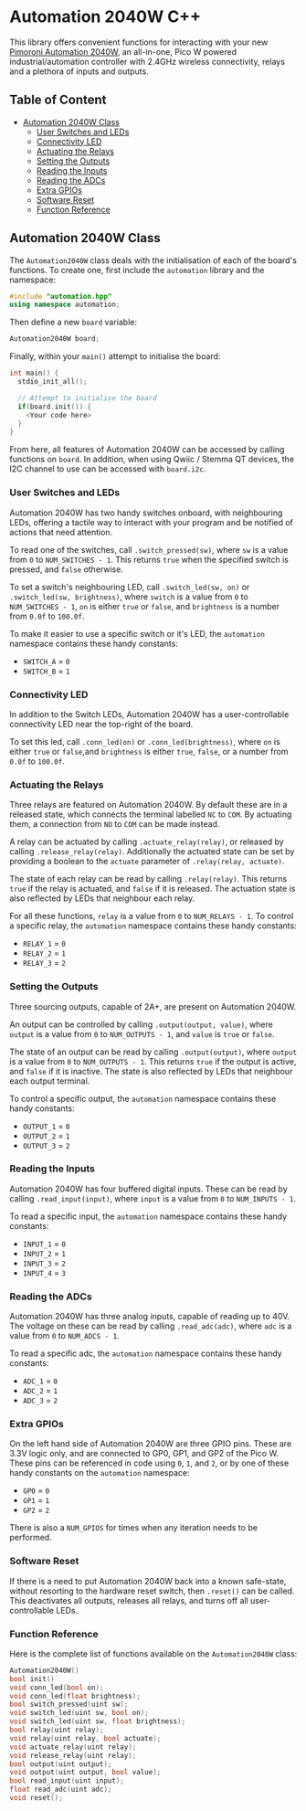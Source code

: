 # Automation 2040W C++<!-- omit in toc -->

This library offers convenient functions for interacting with your new [Pimoroni Automation 2040W](https://shop.pimoroni.com/products/automation-2040-w), an all-in-one, Pico W powered industrial/automation controller with 2.4GHz wireless connectivity, relays and a plethora of inputs and outputs.

## Table of Content
- [Automation 2040W Class](#automation-2040w-class)
  - [User Switches and LEDs](#user-switches-and-leds)
  - [Connectivity LED](#connectivity-led)
  - [Actuating the Relays](#actuating-the-relays)
  - [Setting the Outputs](#setting-the-outputs)
  - [Reading the Inputs](#reading-the-inputs)
  - [Reading the ADCs](#reading-the-adcs)
  - [Extra GPIOs](#extra-gpios)
  - [Software Reset](#software-reset)
  - [Function Reference](#function-reference)


## Automation 2040W Class

The `Automation2040W` class deals with the initialisation of each of the board's functions. To create one, first include the `automation` library and the namespace:

```c++
#include "automation.hpp"
using namespace automation;
```

Then define a new `board` variable:
```c++
Automation2040W board;
```

Finally, within your `main()` attempt to initialise the board:

```c++
int main() {
  stdio_init_all();

  // Attempt to initialise the board
  if(board.init()) {
    <Your code here>
  }
}
```

From here, all features of Automation 2040W can be accessed by calling functions on `board`. In addition, when using Qwiic / Stemma QT devices, the I2C channel to use can be accessed with `board.i2c`.


### User Switches and LEDs

Automation 2040W has two handy switches onboard, with neighbouring LEDs, offering a tactile way to interact with your program and be notified of actions that need attention.

To read one of the switches, call `.switch_pressed(sw)`, where `sw` is a value from `0` to `NUM_SWITCHES - 1`. This returns `true` when the specified switch is pressed, and `false` otherwise.

To set a switch's neighbouring LED, call `.switch_led(sw, on)` or `.switch_led(sw, brightness)`, where `switch` is a value from `0` to `NUM_SWITCHES - 1`, `on` is either `true` or `false`, and `brightness` is a number from `0.0f` to `100.0f`.


To make it easier to use a specific switch or it's LED, the `automation` namespace contains these handy constants:
* `SWITCH_A` = `0`
* `SWITCH_B` = `1`


### Connectivity LED

In addition to the Switch LEDs, Automation 2040W has a user-controllable connectivity LED near the top-right of the board.

To set this led, call `.conn_led(on)` or `.conn_led(brightness)`, where `on` is either `true` or `false`,and `brightness` is either `true`, `false`, or a number from `0.0f` to `100.0f`.


### Actuating the Relays

Three relays are featured on Automation 2040W. By default these are in a released state, which connects the terminal labelled `NC` to `COM`. By actuating them, a connection from `NO` to `COM` can be made instead.

A relay can be actuated by calling `.actuate_relay(relay)`, or released by calling `.release_relay(relay)`. Additionally the actuated state can be set by providing a boolean to the `actuate` parameter of `.relay(relay, actuate)`.

The state of each relay can be read by calling `.relay(relay)`. This returns `true` if the relay is actuated, and `false` if it is released. The actuation state is also reflected by LEDs that neighbour each relay.

For all these functions, `relay` is a value from `0` to `NUM_RELAYS - 1`. To control a specific relay, the `automation` namespace contains these handy constants:
* `RELAY_1` = `0`
* `RELAY_2` = `1`
* `RELAY_3` = `2`


### Setting the Outputs

Three sourcing outputs, capable of 2A+, are present on Automation 2040W.

An output can be controlled by calling `.output(output, value)`, where `output` is a value from `0` to `NUM_OUTPUTS - 1`, and `value` is `true` or `false`.

The state of an output can be read by calling `.output(output)`, where `output` is a value from `0` to `NUM_OUTPUTS - 1`. This returns `true` if the output is active, and `false` if it is inactive. The state is also reflected by LEDs that neighbour each output terminal.

To control a specific output, the `automation` namespace contains these handy constants:
* `OUTPUT_1` = `0`
* `OUTPUT_2` = `1`
* `OUTPUT_3` = `2`


### Reading the Inputs

Automation 2040W has four buffered digital inputs. These can be read by calling `.read_input(input)`, where `input` is a value from `0` to `NUM_INPUTS - 1`.

To read a specific input, the `automation` namespace contains these handy constants:
* `INPUT_1` = `0`
* `INPUT_2` = `1`
* `INPUT_3` = `2`
* `INPUT_4` = `3`


### Reading the ADCs

Automation 2040W has three analog inputs, capable of reading up to 40V. The voltage on these can be read by calling `.read_adc(adc)`, where `adc` is a value from `0` to `NUM_ADCS - 1`.

To read a specific adc, the `automation` namespace contains these handy constants:
* `ADC_1` = `0`
* `ADC_2` = `1`
* `ADC_3` = `2`


### Extra GPIOs

On the left hand side of Automation 2040W are three GPIO pins. These are 3.3V logic only, and are connected to GP0, GP1, and GP2 of the Pico W. These pins can be referenced in code using `0`, `1`, and `2`, or by one of these handy constants on the `automation` namespace:
* `GP0` = `0`
* `GP1` = `1`
* `GP2` = `2`

There is also a `NUM_GPIOS` for times when any iteration needs to be performed.


### Software Reset

If there is a need to put Automation 2040W back into a known safe-state, without resorting to the hardware reset switch, then `.reset()` can be called. This deactivates all outputs, releases all relays, and turns off all user-controllable LEDs.


### Function Reference

Here is the complete list of functions available on the `Automation2040W` class:

```c++
Automation2040W()
bool init()
void conn_led(bool on);
void conn_led(float brightness);
bool switch_pressed(uint sw);
void switch_led(uint sw, bool on);
void switch_led(uint sw, float brightness);
bool relay(uint relay);
void relay(uint relay, bool actuate);
void actuate_relay(uint relay);
void release_relay(uint relay);
bool output(uint output);
void output(uint output, bool value);
bool read_input(uint input);
float read_adc(uint adc);
void reset();
```

